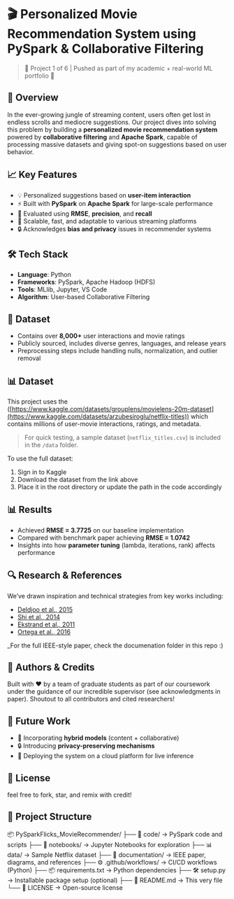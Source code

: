 # 🎬 Personalized Movie Recommendation System using PySpark & Collaborative Filtering

> 📌 Project 1 of 6 | Pushed as part of my academic + real-world ML portfolio 🚀

## 🧠 Overview
In the ever-growing jungle of streaming content, users often get lost in endless scrolls and mediocre suggestions. Our project dives into solving this problem by building a **personalized movie recommendation system** powered by **collaborative filtering** and **Apache Spark**, capable of processing massive datasets and giving spot-on suggestions based on user behavior.

## 📈 Key Features
- 💡 Personalized suggestions based on **user-item interaction**
- ⚡ Built with **PySpark** on **Apache Spark** for large-scale performance
- 🧪 Evaluated using **RMSE**, **precision**, and **recall**
- 🤝 Scalable, fast, and adaptable to various streaming platforms
- 🔒 Acknowledges **bias and privacy** issues in recommender systems

## 🛠️ Tech Stack
- **Language**: Python
- **Frameworks**: PySpark, Apache Hadoop (HDFS)
- **Tools**: MLlib, Jupyter, VS Code
- **Algorithm**: User-based Collaborative Filtering

## 📂 Dataset
- Contains over **8,000+** user interactions and movie ratings
- Publicly sourced, includes diverse genres, languages, and release years
- Preprocessing steps include handling nulls, normalization, and outlier removal

## 📊 Dataset

This project uses the ([https://www.kaggle.com/datasets/grouplens/movielens-20m-dataset](https://www.kaggle.com/datasets/arzubesiroglu/netflix-titles)) which contains millions of user-movie interactions, ratings, and metadata.

> For quick testing, a sample dataset (`netflix_titles.csv`) is included in the `/data` folder.

To use the full dataset:
1. Sign in to Kaggle
2. Download the dataset from the link above
3. Place it in the root directory or update the path in the code accordingly


## 📊 Results
- Achieved **RMSE = 3.7725** on our baseline implementation
- Compared with benchmark paper achieving **RMSE = 1.0742**
- Insights into how **parameter tuning** (lambda, iterations, rank) affects performance

## 🔍 Research & References
We’ve drawn inspiration and technical strategies from key works including:
- [Deldjoo et al., 2015](#)
- [Shi et al., 2014](#)
- [Ekstrand et al., 2011](#)
- [Ortega et al., 2016](#)

_For the full IEEE-style paper, check the documenation folder in this repo :) 

## 🧠 Authors & Credits
Built with ❤️ by a team of graduate students as part of our coursework under the guidance of our incredible supervisor (see acknowledgments in paper). Shoutout to all contributors and cited researchers!

## 📌 Future Work
- 🧠 Incorporating **hybrid models** (content + collaborative)
- 🔒 Introducing **privacy-preserving mechanisms**
- 🎯 Deploying the system on a cloud platform for live inference

## 📎 License
feel free to fork, star, and remix with credit!

## 📁 Project Structure

📦 PySparkFlicks_MovieRecommender/ ├── 🧠 code/ → PySpark code and scripts ├── 📒 notebooks/ → Jupyter Notebooks for exploration ├── 📊 data/ → Sample Netflix dataset ├── 📄 documentation/ → IEEE paper, diagrams, and references ├── ⚙️ .github/workflows/ → CI/CD workflows (Python) ├── 📦 requirements.txt → Python dependencies ├── 🛠️ setup.py → Installable package setup (optional) ├── 📘 README.md → This very file └── 🧾 LICENSE → Open-source license


